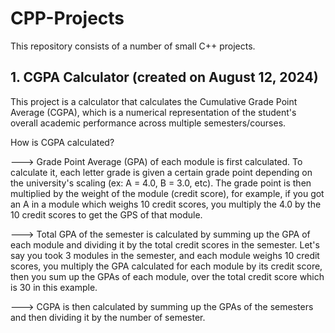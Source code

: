# CPP-Projects
This repository consists of a number of small C++ projects.

## 1. CGPA Calculator (created on August 12, 2024)
This project is a calculator that calculates the Cumulative Grade Point Average (CGPA), which is a numerical representation of the student's overall academic performance across multiple semesters/courses.

How is CGPA calculated?

---> Grade Point Average (GPA) of each module is first calculated. To calculate it, each letter grade is given a certain grade point depending on the university's scaling (ex: A = 4.0, B = 3.0, etc). The grade point is then multiplied by the weight of the module (credit score), for example, if you got an A in a module which weighs 10 credit scores, you multiply the 4.0 by the 10 credit scores to get the GPS of that module.

---> Total GPA of the semester is calculated by summing up the GPA of each module and dividing it by the total credit scores in the semester. Let's say you took 3 modules in the semester, and each module weighs 10 credit scores, you multiply the GPA calculated for each module by its credit score, then you sum up the GPAs of each module, over the total credit score which is 30 in this example.

---> CGPA is then calculated by summing up the GPAs of the semesters and then dividing it by the number of semester.

